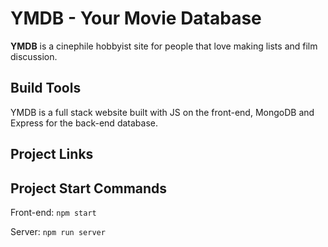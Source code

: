 # YMDB - Your Movie Database

**YMDB** is a cinephile hobbyist site for people that love making lists and film discussion.

## Build Tools

YMDB is a full stack website built with JS on the front-end, MongoDB and Express for the back-end database. 
<!-- Materialize was used for styling, in addition to implementing the Typed.js library for typing effects. -->

## Project Links

<!-- Deployed site: https://killbase-stevenfiero.herokuapp.com/

Github repo: https://github.com/ssfiero/killbase-app

Project/Issue tracker: https://github.com/ssfiero/killbase-app/issues

For project details including user stories and wireframes: https://github.com/ssfiero/killbase-app/blob/master/Instructions-README.md -->

## Project Start Commands

Front-end: ```npm start```

Server: ```npm run server```

<!-- ## Heroku DB Commands

Heroku db migration: ```heroku run knex migrate:latest```

Heroku db seed: ```heroku run knex seed:run``` -->

<!-- ## Website Screenshots

Home Page

<img src="/public/" alt="alt text" width="75%" height="75%">

Profile Page

<img src="/public/" alt="alt text" width="75%" height="75%">

<img src="/public/" alt="alt text" width="75%" height="75%">

<img src="/public/" alt="alt text" width="75%" height="75%">

Movie Page

<img src="/public/" alt="alt text" width="75%" height="75%">

Login/Register Pages

<img src="/public/" alt="alt text" width="75%" height="75%">

<img src="/public/" alt="alt text" width="75%" height="75%"> -->